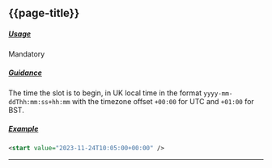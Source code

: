 ## {{page-title}}

<h5><ins>Usage</ins></h5>

<span class="mro-circle mandatory" title="Mandatory"></span> Mandatory

<h5><ins>Guidance</ins></h5>

The time the slot is to begin, in UK local time in the format `yyyy-mm-ddThh:mm:ss+hh:mm` with the timezone offset `+00:00` for UTC and `+01:00` for BST.

<h5><ins>Example</ins></h5>

```xml
<start value="2023-11-24T10:05:00+00:00" />
```

---